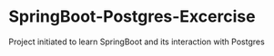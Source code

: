 # SpringBoot-Postgres-Excercise
Project initiated to learn SpringBoot and its interaction with Postgres 
